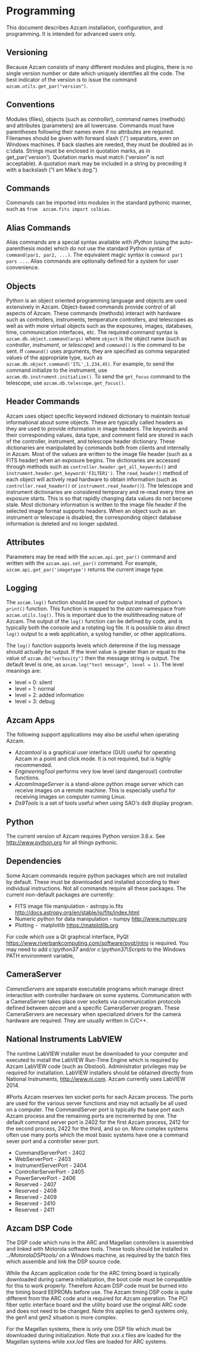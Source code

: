 # Programming

This document describes Azcam installation, configuration, and programming. It is intended 
for advanced users only.

## Versioning
Because Azcam consists of many different modules and plugins, there is no single version 
number or date which uniquely identifies all the code. The best indicator of the version is to 
issue the command ``azcam.utils.get_par("version")``.

## Conventions
Modules (files), objects (such as *controller*), command names (methods) and attributes (parameters) are all lowercase.
Commands must have parentheses following their names even if no 
attributes are required. Filenames should be given with forward slash ('/') separators, even on Windows 
machines. If back slashes are needed, they must be doubled as in c:\\data. Strings must 
be enclosed in quotation marks, as in get_par('version'). Quotation marks must match ('version" is 
not acceptable). A quotation mark may be included in a string by preceding it with a backslash 
("I am Mike\'s dog.")

## Commands
Commands can be imported into modules in the standard pythonic manner, such as ``from 
azcam.fits import colbias``.

## Alias Commands
Alias commands are a special syntax available with *IPython* (using the auto-parenthesis mode) which do 
not use the standard Python syntax of ``command(par1, par2, ...)``. The equivalent magic syntax 
is ``command par1 pars ...``. Alias commands are optionally defined for a system for user convenience.

## Objects
Python is an object oriented programming language and objects are used extensively in Azcam. Object-based commands 
provide control of all aspects of Azcam. These commands (methods) interact with hardware such as controllers, 
instruments, temperature controllers, and telescopes as well as with more virtual objects such as the 
exposures, images, databases, time, communication interfaces, etc. 
The required command syntax is ``azcam.db.object.command(args)`` where ``object`` is the object name (such as 
*controller*, *instrument*, or *telescope*) and ``command()`` is the command to be sent. If ``command()``
uses arguments, they are specified as comma separated values of the appropriate type, 
such as ``azcam.db.object.command('ITL',1.234,45)``. For example, to send the command initialize to the 
instrument, use ``azcam.db.instrument.initialize()``. To send the ``get_focus`` command to the telescope, 
use ``azcam.db.telescope.get_focus()``.

## Header Commands
Azcam uses object specific keyword indexed dictionary to maintain textual informational about some objects. These are typically 
called headers as they are used to provide information in image headers. The keywords and their corresponding values, data type, 
and comment field are stored in each of the controller, instrument, and telescope header 
dictionary. These dictionaries are manipulated 
by commands both from clients and internally in Azcam. Most of the values are written to the image file header (such as a FITS header) 
when an exposure begins. The dictionaries are accessed through methods such as 
``controller.header.get_all_keywords()`` and 
``instrument.header.get_keyword('FILTER1')``. The ``read_header()`` method of each object will actively read hardware to obtain 
information (such as ``controller.read_header()`` or ``instrument.read_header()``). The telescope and instrument dictionaries are considered temporary and re-read every time an exposure starts. This 
is so that rapidly changing data values do not become stale. 
Most dictionary information is written to the image file header if the selected image format supports headers. When an object such as an instrument or telescope is disabled, the corresponding object database information is deleted and no longer updated.

## Attributes
Parameters may be read with the ``azcam.api.get_par()`` command and written with the ``azcam.api.set_par()`` 
command. For example, ``azcam.api.get_par('imagetype')`` returns the current image type.

## Logging
The ``azcam.log()`` function should be used for output instead of python's ``print()`` function. This function is mapped to the *azcam* namespace from ``azcam.utils.log()``.
This is important due to the multithreading nature of Azcam.  The output of the ``log()`` function can be defined by code, and is typically both the 
console and a rotating log file. It is possible to also direct ``log()`` output to a web application, a syslog handler, or other applications.

The ``log()`` function supports levels which determine if the log message should actually be output. If the level value is greater than or equal to the value of ``azcam.db["verbosity"]`` then the message string is output. The default level is one, as 
``azcam.log("test message", level = 1)``.  The level meanings are:

  * level = 0: silent
  * level = 1: normal
  * level = 2: added information
  * level = 3: debug
 
## Azcam Apps
The following support applications may also be useful when operating Azcam.

  * *Azcamtool* is a graphical user interface (GUI) useful for operating Azcam in a point and click mode. It is not required, but is highly recommended.
  * *EngineeringTool* performs very low level (and dangerous!) controller functions.
  * *AzcamImageServer* is a stand-alone python image server which can receive images on a remote machine. This is especially useful for receiving images on computer running Linux.
  * *Ds9Tools* is a set of tools useful when using SAO's ds9 display program.

## Python
The current version of Azcam requires Python version 3.6.x. See http://www.python.org for all things pythonic.

## Dependencies
Some Azcam commands require python packages which are not installed by default. These must be downloaded 
and installed according to their individual instructions. Not all commands require all these packages. 
The current non-default packages are currently:

  * FITS image file manipulation - astropy.io.fits <http://docs.astropy.org/en/stable/io/fits/index.html>
  * Numeric python for data manipulation - numpy <http://www.numpy.org>
  * Plotting - `matplotlib <https://matplotlib.org>

For code which use a Qt graphical interface, 
PyQt <https://www.riverbankcomputing.com/software/pyqt/intro> is required.
You may need to add *c:\python37* and/or *c:\python37\Scripts* to the Windows PATH environment variable,

## CameraServer
*CameraServers* are separate executable programs which manage direct interaction with 
controller hardware on some systems. Communication with a CameraServer takes place over sockets via 
communication protocols defined between *azcam* and a specific CameraServer program. These 
CameraServers are necessary when specialized drivers for the camera hardware are required.  They are 
usually written in C/C++. 

## National Instruments LabVIEW
The runtime LabVIEW installer must be downloaded to your computer and executed to install the 
LabVIEW Run-Time Engine which is required by Azcam LabVIEW code (such as Obstool). Administrator 
privileges may be required for installation. LabVIEW installers should be obtained directly from National Instruments, <http://www.ni.com>. Azcam currently uses LabVIEW 2014.

#Ports
Azcam reserves ten socket ports for each Azcam process. The ports are used for the 
various server functions and may not 
actually be all used on a computer. The CommandServer port is typically the base port each Azcam process and the remaining 
ports are incremented by one. The default command server port is 2402 for the first Azcam process, 2412 for the second process, 
2422 for the third, and so on. More complex systems often use many ports which the most basic systems have one a command sever port and a controller sever port.

  * CommandServerPort - 2402
  * WebServerPort - 2403
  * InstrumentServerPort - 2404
  * ControllerServerPort - 2405
  * PowerServerPort - 2406
  * Reserved - 2407
  * Reserved - 2408
  * Reserved - 2409
  * Reserved - 2410
  * Reserved - 2411

## Azcam DSP Code
The DSP code which runs in the ARC and Magellan controllers is assembled and linked with Motorola software tools. These tools should be installed in *../MotorolaDSPtools/* on a Windows machine, as required by the batch files which assemble and link the DSP source code.

While the Azcam application code for the ARC timing board is typically downloaded during camera initialization, the boot code must be compatible for this to work properly. Therefore Azcam DSP code must be burned into the timing board EEPROMs before use. The Azcam timing DSP code is quite different from the ARC code and is required for Azcam operation. The PCI fiber optic interface board and the utility board use the original ARC code and does not need to be changed. Note this applies to gen3 systems only, the gen1 and gen2 situation is more complex.

For the Magellan systems, there is only one DSP file which must be downloaded during initialization. Note that *xxx.s* files are loaded for the Magellan systems while *xxx.lod* files are loaded for ARC systems.
